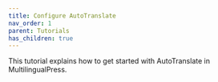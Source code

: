 ```yaml
---
title: Configure AutoTranslate
nav_order: 1
parent: Tutorials
has_children: true
---
```

This tutorial explains how to get started with AutoTranslate in MultilingualPress.